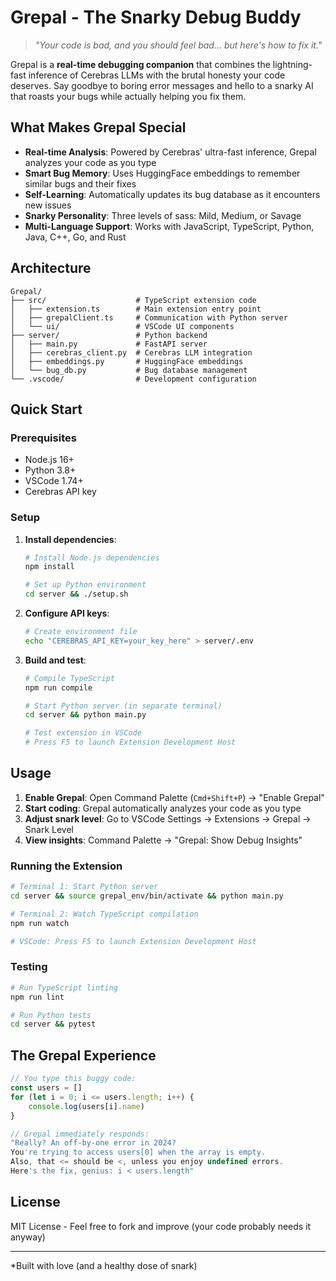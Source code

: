 # Grepal - The Snarky Debug Buddy

> *"Your code is bad, and you should feel bad... but here's how to fix it."*

Grepal is a **real-time debugging companion** that combines the lightning-fast inference of Cerebras LLMs with the brutal honesty your code deserves. Say goodbye to boring error messages and hello to a snarky AI that roasts your bugs while actually helping you fix them.

## What Makes Grepal Special

- **Real-time Analysis**: Powered by Cerebras' ultra-fast inference, Grepal analyzes your code as you type
- **Smart Bug Memory**: Uses HuggingFace embeddings to remember similar bugs and their fixes
- **Self-Learning**: Automatically updates its bug database as it encounters new issues
- **Snarky Personality**: Three levels of sass: Mild, Medium, or Savage
- **Multi-Language Support**: Works with JavaScript, TypeScript, Python, Java, C++, Go, and Rust

## Architecture

```
Grepal/
├── src/                    # TypeScript extension code
│   ├── extension.ts        # Main extension entry point
│   ├── grepalClient.ts     # Communication with Python server
│   └── ui/                 # VSCode UI components
├── server/                 # Python backend
│   ├── main.py             # FastAPI server
│   ├── cerebras_client.py  # Cerebras LLM integration
│   ├── embeddings.py       # HuggingFace embeddings
│   └── bug_db.py           # Bug database management
└── .vscode/                # Development configuration
```

## Quick Start

### Prerequisites
- Node.js 16+
- Python 3.8+
- VSCode 1.74+
- Cerebras API key

### Setup

1. **Install dependencies**:
   ```bash
   # Install Node.js dependencies
   npm install
   
   # Set up Python environment
   cd server && ./setup.sh
   ```

2. **Configure API keys**:
   ```bash
   # Create environment file
   echo "CEREBRAS_API_KEY=your_key_here" > server/.env
   ```

3. **Build and test**:
   ```bash
   # Compile TypeScript
   npm run compile
   
   # Start Python server (in separate terminal)
   cd server && python main.py
   
   # Test extension in VSCode
   # Press F5 to launch Extension Development Host
   ```

## Usage

1. **Enable Grepal**: Open Command Palette (`Cmd+Shift+P`) → "Enable Grepal"
2. **Start coding**: Grepal automatically analyzes your code as you type
3. **Adjust snark level**: Go to VSCode Settings → Extensions → Grepal → Snark Level
4. **View insights**: Command Palette → "Grepal: Show Debug Insights"


### Running the Extension
```bash
# Terminal 1: Start Python server
cd server && source grepal_env/bin/activate && python main.py

# Terminal 2: Watch TypeScript compilation
npm run watch

# VSCode: Press F5 to launch Extension Development Host
```

### Testing
```bash
# Run TypeScript linting
npm run lint

# Run Python tests
cd server && pytest
```

## The Grepal Experience

```typescript
// You type this buggy code:
const users = []
for (let i = 0; i <= users.length; i++) {
    console.log(users[i].name)
}

// Grepal immediately responds:
"Really? An off-by-one error in 2024? 
You're trying to access users[0] when the array is empty.
Also, that <= should be <, unless you enjoy undefined errors.
Here's the fix, genius: i < users.length"
```
## License

MIT License - Feel free to fork and improve (your code probably needs it anyway)

---

*Built with love (and a healthy dose of snark) 
